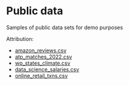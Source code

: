 # Public data
Samples of public data sets for demo purposes

Attribution:
- [amazon_reviews.csv](https://www.kaggle.com/datasets/tarkkaanko/amazon)
- [atp_matches_2022.csv](https://github.com/JeffSackmann/tennis_atp/blob/master/atp_matches_2022.csv)
- [wp_states_climate.csv](https://github.com/washingtonpost/data-2C-beyond-the-limit-usa)
- [data_science_salaries.csv](https://www.kaggle.com/datasets/ruchi798/data-science-job-salaries)
- [online_retail_txns.csv](https://archive.ics.uci.edu/ml/datasets/online+retail)